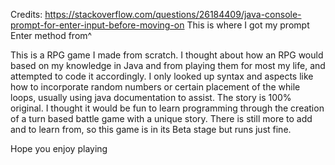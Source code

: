 Credits: 
https://stackoverflow.com/questions/26184409/java-console-prompt-for-enter-input-before-moving-on
This is where I got my prompt Enter method from^

This is a RPG game I made from scratch. I thought about how an RPG would based on my knowledge in Java and from playing them for most my life, and attempted to code it accordingly. I only looked up syntax and aspects like how to incorporate random numbers or certain placement of the while loops, usually using java documentation to assist. The story is 100% original. I thought it would be fun to learn programming through the creation of a turn based battle game with a unique story. There is still more to add and to learn from, so this game is in its Beta stage but runs just fine.

Hope you enjoy playing